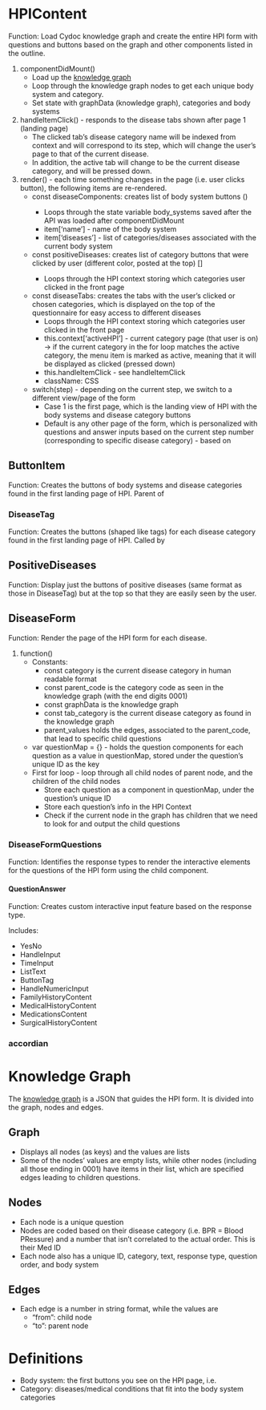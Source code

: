 # HPIContent
Function: Load Cydoc knowledge graph and create the entire HPI form with questions and buttons based on the graph and other components listed in the outline.
1. componentDidMount()
    * Load up the [knowledge graph](https://cydocgraph.herokuapp.com/graph)
    * Loop through the knowledge graph nodes to get each unique body system and category.
    * Set state with graphData (knowledge graph), categories and body systems
2. handleItemClick() - responds to the disease tabs shown after page 1 (landing page)
    * The clicked tab’s disease category name will be indexed from context and will correspond to its step, which will change the user’s page to that of the current disease.
    * In addition, the active tab will change to be the current disease category, and will be pressed down.
3. render() - each time something changes in the page (i.e. user clicks button), the following items are re-rendered.
    * const diseaseComponents: creates list of body system buttons (<ButtonItem/>)
        * Loops through the state variable body_systems saved after the API was loaded after componentDidMount
        * item[‘name’] - name of the body system
        * item[‘diseases’] - list of categories/diseases associated with the current body system
    * const positiveDiseases: creates list of category buttons that were clicked by user (different color, posted at the top) [<PositiveDiseases/>]
        * Loops through the HPI context storing which categories user clicked in the front page 
    * const diseaseTabs: creates the tabs with the user’s clicked or chosen categories, which is displayed on the top of the questionnaire for easy access to different diseases 
        * Loops through the HPI context storing which categories user clicked in the front page 
        * this.context[‘activeHPI’] - current category page (that user is on) → if the current category in the for loop matches the active category, the menu item is marked as active, meaning that it will be displayed as clicked (pressed down) 
        * this.handleItemClick - see handleItemClick
        * className: CSS
    * switch(step) - depending on the current step, we switch to a different view/page of the form
        * Case 1 is the first page, which is the landing view of HPI with the body systems and disease category buttons
        * Default is any other page of the form, which is personalized with questions and answer inputs based on the current step number (corresponding to specific disease category) - based on <DiseaseForm/>

## ButtonItem 
Function: Creates the buttons of body systems and disease categories found in the first landing page of HPI. Parent of <DiseaseTag/>

### DiseaseTag
Function: Creates the buttons (shaped like tags) for each disease category found in the first landing page of HPI. Called by <ButtonItem/>

## PositiveDiseases
Function: Display just the buttons of positive diseases (same format as those in DiseaseTag) but at the top so that they are easily seen by the user.

## DiseaseForm 
Function: Render the page of the HPI form for each disease.

1. function() 
    * Constants: 
        * const category is the current disease category in human readable format 
        * const parent_code is the category code as seen in the knowledge graph (with the end digits 0001)
        * const graphData is the knowledge graph 
        * const tab_category is the current disease category as found in the knowledge graph 
        * parent_values holds the edges, associated to the parent_code, that lead to specific child questions 
    * var questionMap = {} - holds the question components for each question as a value in questionMap, stored under the question’s unique ID as the key 
    * First for loop - loop through all child nodes of parent node, and the children of the child nodes
        * Store each question as a <DiseaseFormQuestions/> component in questionMap, under the question’s unique ID 
        * Store each question’s info in the HPI Context 
        * Check if the current node in the graph has children that we need to look for and output the child questions 

### DiseaseFormQuestions
Function: Identifies the response types to render the interactive elements for the questions of the HPI form using the <QuestionAnswer/> child component. 

#### QuestionAnswer 
Function: Creates custom interactive input feature based on the response type.

Includes: 
* YesNo 
* HandleInput 
* TimeInput 
* ListText 
* ButtonTag 
* HandleNumericInput 
* FamilyHistoryContent 
* MedicalHistoryContent 
* MedicationsContent 
* SurgicalHistoryContent

### accordian 

# Knowledge Graph 
The [knowledge graph](https://cydocgraph.herokuapp.com/graph) is a JSON that guides the HPI form. It is divided into the graph, nodes and edges.

## Graph
* Displays all nodes (as keys) and the values are lists
* Some of the nodes’ values are empty lists, while other nodes (including all those ending in 0001) have items in their list, which are specified edges leading to children questions. 

## Nodes 
* Each node is a unique question 
* Nodes are coded based on their disease category (i.e. BPR = Blood PRessure) and a number that isn’t correlated to the actual order. This is their Med ID 
* Each node also has a unique ID, category, text, response type, question order, and body system

## Edges 
* Each edge is a number in string format, while the values are 
    * “from”: child node 
    * “to”: parent node 

# Definitions 
* Body system: the first buttons you see on the HPI page, i.e. 
* Category: diseases/medical conditions that fit into the body system categories

